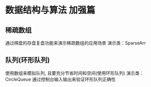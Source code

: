 # 数据结构与算法 加强篇

## 稀疏数组
通过棋盘的存盘复盘功能来演示稀疏数组的应用场景
演示类：SparseArr

## 队列(环形队列)
使用数组来模拟队列, 且要充分节省时间和空间(使用环形队列)
演示类：CircleQueue
通过控制台输入输出来验证环形队列正确性